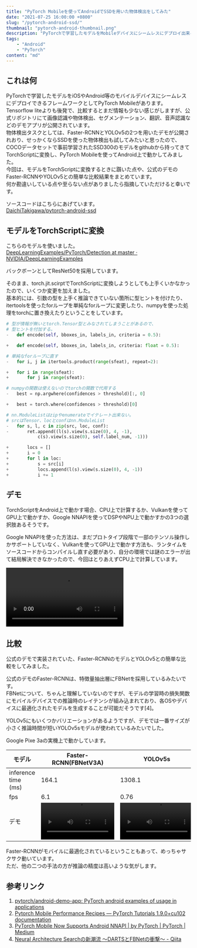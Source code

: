 ```yaml
---
title: "PyTorch Mobileを使ってAndroidでSSDを用いた物体検出をしてみた"
date: "2021-07-25 16:00:00 +0800"
slug: "/pytorch-android-ssd/"
thumbnail: "pytorch-android-thumbnail.png"
description: "PyTorchで学習したモデルをMobileデバイスにシームレスにデプロイ出来るPyTorch Mobileを用いて、COCOデータセットで事前学習された物体検出モデルSSD300をAndroid上で動かしてみました。"
tags:
    - "Android"
    - "PyTorch"
content: "md"
---
```


## これは何

PyTorchで学習したモデルをiOSやAndroid等のモバイルデバイスにシームレスにデプロイできるフレームワークとしてPyTorch Mobileがあります。   
Tensorflow liteよりも後発で、比較するとまだ情報も少ない感じがしますが、公式リポジトリにて画像認識や物体検出、セグメンテーション、翻訳、音声認識などのデモアプリが公開されています。  
物体検出タスクとしては、Faster-RCNNとYOLOv5の2つを用いたデモが公開されおり、せっかくならSSDを使った物体検出も試してみたいと思ったので、COCOデータセットで事前学習されたSSD300のモデルをgithubから持ってきてTorchScriptに変換し、PyTorch Mobileを使ってAndroid上で動かしてみました。  
今回は、モデルをTorchScriptに変換するときに躓いた点や、公式のデモのFaster-RCNNやYOLOv5との簡単な比較結果をまとめています。  
何か勘違いしている点や至らない点がありましたら指摘していただけると幸いです。

ソースコードはこちらにあげています。  
[DaichiTakigawa/pytorch-android-ssd](https://github.com/DaichiTakigawa/pytorch-android-ssd)

## モデルをTorchScriptに変換

こちらのモデルを使いました。  
[DeepLearningExamples/PyTorch/Detection at master · NVIDIA/DeepLearningExamples](https://github.com/NVIDIA/DeepLearningExamples/tree/master/PyTorch/Detection)

バックボーンとしてResNet50を採用しています。  

そのまま、torch.jit.scirptでTorchScriptに変換しようとしても上手くいかなかったので、いくつか変更を加えました。  
基本的には、引数の型を上手く推論できていない箇所に型ヒントを付けたり、itertoolsを使ったforループを単純なforループに変更したり、numpyを使った処理をtorchに置き換えたりということをしています。

```python
# 型が情報が無いとtorch.Tensor型とみなされてしまうことがあるので、
# 型ヒントを付加する。
-   def encode(self, bboxes_in, labels_in, criteria = 0.5):

+   def encode(self, bboxes_in, labels_in, criteria: float = 0.5):
```

```python
# 単純なforループに直す
-   for i, j in itertools.product(range(sfeat), repeat=2):

+   for i in range(sfeat):
+       for j in range(sfeat):
```

```python
# numpyの関数は使えないのでtorchの関数で代用する
-   best = np.argwhere(confidences > threshold)[:, 0]

+   best = torch.where(confidences > threshold)[0]
```

```python
# nn.ModuleListはzipやenumerateでイテレート出来ない。
# srcはTensor、locとconfはnn.ModuleList
-   for s, l, c in zip(src, loc, conf):
-       ret.append((l(s).view(s.size(0), 4, -1), 
            c(s).view(s.size(0), self.label_num, -1)))

+       locs = []
+       i = 0
+       for l in loc:
+           s = src[i]
+           locs.append(l(s).view(s.size(0), 4, -1))
+           i += 1
```

## デモ

TorchScriptをAndroid上で動かす場合、CPU上で計算するか、Vulkanを使ってGPU上で動かすか、Google NNAPIを使ってDSPやNPU上で動かすかの3つの選択肢あるそうです。

Google NNAPIを使った方法は、まだプロトタイプ段階で一部のテンソル操作しかサポートしていなく、Vulkanを使ってGPU上で動かす方法も、ランタイムをソースコードからコンパイルし直す必要があり、自分の環境では謎のエラーが出て結局解決できなかったので、今回はとりあえずCPU上で計算しています。

<video controls loop src="./ssd.mp4" type="video/mp4" width="320px" ></video>

## 比較

公式のデモで実装されていた、Faster-RCNNのモデルとYOLOv5との簡単な比較をしてみました。

公式のデモのFaster-RCNNは、特徴量抽出層にFBNetを採用しているみたいです。  
FBNetについて、ちゃんと理解していないのですが、モデルの学習時の損失関数にモバイルデバイスでの推論時のレイテンシが組み込まれており、各OSやデバイスに最適化されたモデルを生成することが可能だそうです[4]。

YOLOv5にもいくつかバリエーションがあるようですが、デモでは一番サイズが小さく推論時間が短いYOLOv5sモデルが使われているみたいでした。

Google Pixe 3aの実機上で動かしています。  

| モデル |  Faster-RCNN(FBNetV3A)  |  YOLOv5s  | SSD300(ResNet50) |
| ---- | ---- | --- | --- |
| inference time (ms) | 164.1 | 1308.1 | 2018.7 |
|  fps  | 6.1 | 0.76 | 0.45 |
|  デモ  | <video controls loop src="./d2go.mp4" type="video/mp4" width="200px"></video> | <video controls loop src="./yolov5.mp4" type="video/mp4" width="200px"></video> | <video controls loop src="./ssd.mp4" type="video/mp4" width="200px"></video> |

Faster-RCNNがモバイルに最適化されているということもあって、めっちゃサクサク動いています。  
ただ、他の二つの手法の方が推論の精度は高いような気がします。


## 参考リンク


1. [pytorch/android-demo-app: PyTorch android examples of usage in applications](https://github.com/pytorch/android-demo-app)
1. [Pytorch Mobile Performance Recipes — PyTorch Tutorials 1.9.0+cu102 documentation](https://pytorch.org/tutorials/recipes/mobile_perf.html)
1. [PyTorch Mobile Now Supports Android NNAPI | by PyTorch | PyTorch | Medium](https://medium.com/pytorch/pytorch-mobile-now-supports-android-nnapi-e2a2aeb74534)
1. [Neural Architecture Searchの新潮流 〜DARTSとFBNetの衝撃〜 - Qiita](https://qiita.com/cvusk/items/e7c9bb30c801996cd973)
